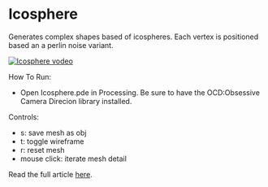 # Icosphere

Generates complex shapes based of icospheres. Each vertex is positioned based an a perlin noise variant.

[![Icosphere vodeo](https://i.vimeocdn.com/video/519713835_640.webp)](https://vimeo.com/128541575)

How To Run:
* Open Icosphere.pde in Processing. Be sure to have the OCD:Obsessive Camera Direcion library installed. 

Controls:
* s: save mesh as obj
* t: toggle wireframe
* r: reset mesh
* mouse click: iterate mesh detail


Read the full article [here](https://flashyprogramming.wordpress.com/2015/05/21/sphere-morphing/).

